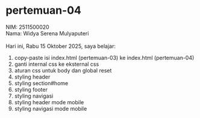 # pertemuan-04

NIM: 2511500020<br>
Nama: Widya Serena Mulyaputeri<br><br>
Hari ini, Rabu 15 Oktober 2025, saya belajar:
<ol>
    <li>copy-paste isi index.html (pertemuan-03) ke index.html (pertemuan-04)</li>
    <li>ganti internal css ke eksternal css</li>
    <li>aturan css untuk body dan global reset</li>
    <li>styling header</li>
    <li>styling section#home</li>
    <li>styling footer</li>
    <li>styling navigasi</li>
    <li>styling header mode mobile</li>
    <li>styling navigasi mode mobile</li>
</ol>